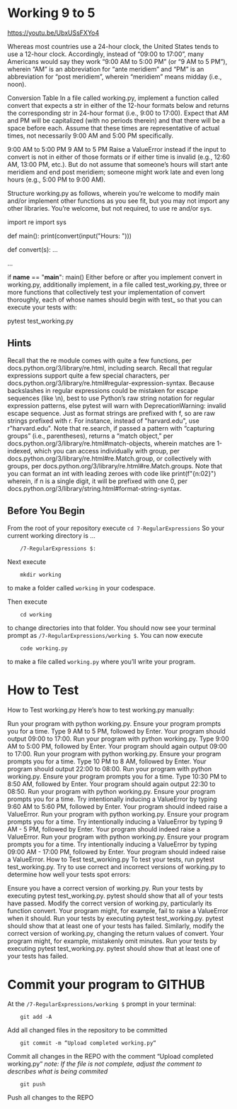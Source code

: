 # Working 9 to 5

https://youtu.be/UbxUSsFXYo4

Whereas most countries use a 24-hour clock, the United States tends to use a 12-hour clock. Accordingly, instead of “09:00 to 17:00”, many Americans would say they work “9:00 AM to 5:00 PM” (or “9 AM to 5 PM”), wherein “AM” is an abbreviation for “ante meridiem” and “PM” is an abbreviation for “post meridiem”, wherein “meridiem” means midday (i.e., noon).

Conversion Table
In a file called working.py, implement a function called convert that expects a str in either of the 12-hour formats below and returns the corresponding str in 24-hour format (i.e., 9:00 to 17:00). Expect that AM and PM will be capitalized (with no periods therein) and that there will be a space before each. Assume that these times are representative of actual times, not necessarily 9:00 AM and 5:00 PM specifically.

9:00 AM to 5:00 PM
9 AM to 5 PM
Raise a ValueError instead if the input to convert is not in either of those formats or if either time is invalid (e.g., 12:60 AM, 13:00 PM, etc.). But do not assume that someone’s hours will start ante meridiem and end post meridiem; someone might work late and even long hours (e.g., 5:00 PM to 9:00 AM).

Structure working.py as follows, wherein you’re welcome to modify main and/or implement other functions as you see fit, but you may not import any other libraries. You’re welcome, but not required, to use re and/or sys.

import re
import sys


def main():
    print(convert(input("Hours: ")))


def convert(s):
    ...


...


if __name__ == "__main__":
    main()
Either before or after you implement convert in working.py, additionally implement, in a file called test_working.py, three or more functions that collectively test your implementation of convert thoroughly, each of whose names should begin with test_ so that you can execute your tests with:

pytest test_working.py

## Hints
Recall that the re module comes with quite a few functions, per docs.python.org/3/library/re.html, including search.
Recall that regular expressions support quite a few special characters, per docs.python.org/3/library/re.html#regular-expression-syntax.
Because backslashes in regular expressions could be mistaken for escape sequences (like \n), best to use Python’s raw string notation for regular expression patterns, else pytest will warn with DeprecationWarning: invalid escape sequence. Just as format strings are prefixed with f, so are raw strings prefixed with r. For instance, instead of "harvard\.edu", use r"harvard\.edu".
Note that re.search, if passed a pattern with “capturing groups” (i.e., parentheses), returns a “match object,” per docs.python.org/3/library/re.html#match-objects, wherein matches are 1-indexed, which you can access individually with group, per docs.python.org/3/library/re.html#re.Match.group, or collectively with groups, per docs.python.org/3/library/re.html#re.Match.groups.
Note that you can format an int with leading zeroes with code like
print(f"{n:02}")
wherein, if n is a single digit, it will be prefixed with one 0, per docs.python.org/3/library/string.html#format-string-syntax.

## Before You Begin
From the root of your repository execute `cd 7-RegularExpressions` So your current working directory is ...		

		/7-RegularExpressions $:
Next execute

		mkdir working
to make a folder called `working` in your codespace.

Then execute

		cd working
to change directories into that folder. You should now see your terminal prompt as `/7-RegularExpressions/working $`. You can now execute

		code working.py
to make a file called `working.py` where you’ll write your program.

# How to Test
How to Test working.py
Here’s how to test working.py manually:

Run your program with python working.py. Ensure your program prompts you for a time. Type 9 AM to 5 PM, followed by Enter. Your program should output 09:00 to 17:00.
Run your program with python working.py. Type 9:00 AM to 5:00 PM, followed by Enter. Your program should again output 09:00 to 17:00.
Run your program with python working.py. Ensure your program prompts you for a time. Type 10 PM to 8 AM, followed by Enter. Your program should output 22:00 to 08:00.
Run your program with python working.py. Ensure your program prompts you for a time. Type 10:30 PM to 8:50 AM, followed by Enter. Your program should again output 22:30 to 08:50.
Run your program with python working.py. Ensure your program prompts you for a time. Try intentionally inducing a ValueError by typing 9:60 AM to 5:60 PM, followed by Enter. Your program should indeed raise a ValueError.
Run your program with python working.py. Ensure your program prompts you for a time. Try intentionally inducing a ValueError by typing 9 AM - 5 PM, followed by Enter. Your program should indeed raise a ValueError.
Run your program with python working.py. Ensure your program prompts you for a time. Try intentionally inducing a ValueError by typing 09:00 AM - 17:00 PM, followed by Enter. Your program should indeed raise a ValueError.
How to Test test_working.py
To test your tests, run pytest test_working.py. Try to use correct and incorrect versions of working.py to determine how well your tests spot errors:

Ensure you have a correct version of working.py. Run your tests by executing pytest test_working.py. pytest should show that all of your tests have passed.
Modify the correct version of working.py, particularly its function convert. Your program might, for example, fail to raise a ValueError when it should. Run your tests by executing pytest test_working.py. pytest should show that at least one of your tests has failed.
Similarly, modify the correct version of working.py, changing the return values of convert. Your program might, for example, mistakenly omit minutes. Run your tests by executing pytest test_working.py. pytest should show that at least one of your tests has failed.

# Commit your program to GITHUB
At the `/7-RegularExpressions/working $` prompt in your terminal:

		git add -A 
Add all changed files in the repository to be committed

		git commit -m “Upload completed working.py“
Commit all changes in the REPO with the comment “Upload completed working.py“
*note: If the file is not complete, adjust the comment to describes what is being commited*

		git push 
Push all changes to the REPO
